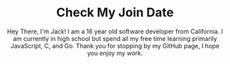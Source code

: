<div align="center">
<h1>Check My Join Date</h1>
<p>Hey There, I'm Jack! I am a 16 year old software developer from California. I am currently in high school but spend all my free time learning primarily JavaScript, C, and Go. Thank you for stopping by my GitHub page, I hope you enjoy my work.</p
</div>
